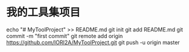 # 我的工具集项目


echo "# MyToolProject" >> README.md
git init
git add README.md
git commit -m "first commit"
git remote add origin https://github.com/IORI2A/MyToolProject.git
git push -u origin master